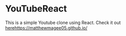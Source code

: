 # YouTubeReact
This is a simple Youtube clone using React.  Check it out [here](https://github.com/facebook/react/wiki/Sites-Using-React)https://matthewmagee05.github.io/
